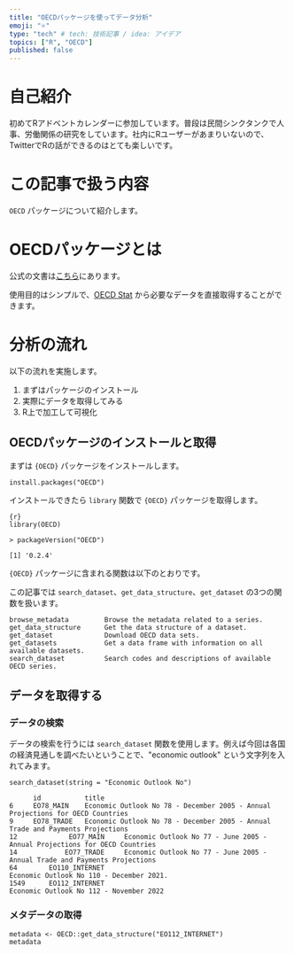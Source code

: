 ```yaml
---
title: "OECDパッケージを使ってデータ分析"
emoji: "⭐"
type: "tech" # tech: 技術記事 / idea: アイデア
topics: ["R", "OECD"]
published: false
---
```


# 自己紹介

初めてRアドベントカレンダーに参加しています。普段は民間シンクタンクで人事、労働関係の研究をしています。社内にRユーザーがあまりいないので、TwitterでRの話ができるのはとても楽しいです。

# この記事で扱う内容

`OECD` パッケージについて紹介します。

# OECDパッケージとは

公式の文書は[こちら](https://cran.r-project.org/web/packages/OECD/OECD.pdf)にあります。

使用目的はシンプルで、[OECD Stat](https://stats.oecd.org/) から必要なデータを直接取得することができます。

# 分析の流れ

以下の流れを実施します。

1.  まずはパッケージのインストール
2.  実際にデータを取得してみる
3.  R上で加工して可視化

## OECDパッケージのインストールと取得

まずは `{OECD}` パッケージをインストールします。

```{r}
install.packages("OECD")
```

インストールできたら `library` 関数で `{OECD}` パッケージを取得します。

    {r}
    library(OECD)

    > packageVersion("OECD")

    [1] '0.2.4'

`{OECD}` パッケージに含まれる関数は以下のとおりです。

この記事では `search_dataset`、`get_data_structure`、`get_dataset` の3つの関数を扱います。

    browse_metadata         Browse the metadata related to a series.
    get_data_structure      Get the data structure of a dataset.
    get_dataset             Download OECD data sets.
    get_datasets            Get a data frame with information on all available datasets.
    search_dataset          Search codes and descriptions of available OECD series.

## データを取得する

### データの検索

データの検索を行うには `search_dataset` 関数を使用します。例えば今回は各国の経済見通しを調べたいということで、"economic outlook" という文字列を入れてみます。

```{r}
search_dataset(string = "Economic Outlook No")
```

          id           title
    6     EO78_MAIN    Economic Outlook No 78 - December 2005 - Annual Projections for OECD Countries
    9     EO78_TRADE   Economic Outlook No 78 - December 2005 - Annual Trade and Payments Projections
    12             EO77_MAIN     Economic Outlook No 77 - June 2005 - Annual Projections for OECD Countries
    14            EO77_TRADE     Economic Outlook No 77 - June 2005 - Annual Trade and Payments Projections
    64        EO110_INTERNET                                       Economic Outlook No 110 - December 2021.
    1549      EO112_INTERNET                                        Economic Outlook No 112 - November 2022

### メタデータの取得

```{r}
metadata <- OECD::get_data_structure("EO112_INTERNET")
metadata
```
